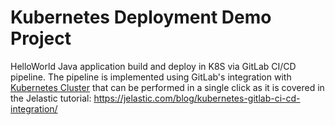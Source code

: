# Kubernetes Deployment Demo Project

HelloWorld Java application build and deploy in K8S via GitLab CI/CD pipeline.
The pipeline is implemented using GitLab's integration with [Kubernetes Cluster](https://jelastic.com/blog/kubernetes-cluster-scaling-pay-per-use-hosting/) that can be performed in a single click as it is covered in the Jelastic tutorial: https://jelastic.com/blog/kubernetes-gitlab-ci-cd-integration/ 
